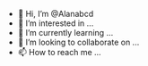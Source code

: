 - 👋 Hi, I’m @Alanabcd
- 👀 I’m interested in ...
- 🌱 I’m currently learning ...
- 💞️ I’m looking to collaborate on ...
- 📫 How to reach me ...

<!---
Alanabcd/Alanabcd is a ✨ special ✨ repository because its `README.md` (this file) appears on your GitHub profile.
You can click the Preview link to take a look at your changes.
--->
